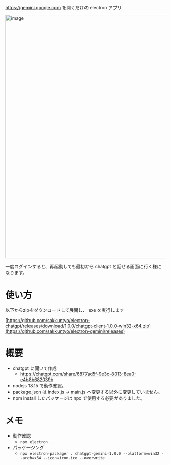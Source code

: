 https://gemini.google.com を開くだけの electron アプリ

<img width="1266" height="766" alt="image" src="https://github.com/user-attachments/assets/8c1018d0-2a7c-4d94-940c-96f958ef5efd" />

一度ログインすると、再起動しても最初から chatgpt と話せる画面に行く様になります。

# 使い方
以下からzipをダウンロードして展開し、 exe を実行します

[https://github.com/sakkuntyo/electron-chatgpt/releases/download/1.0.0/chatgpt-client-1.0.0-win32-x64.zip](https://github.com/sakkuntyo/electron-gemini/releases)

# 概要
- chatgpt に聞いて作成
  - https://chatgpt.com/share/6877ad5f-9e3c-8013-8ea0-e4b8b682039b
- nodejs 18.15 で動作確認。
- package.json は index.js -> main.js へ変更する以外に変更していません。
- npm install したパッケージは npx で使用する必要がありました。

# メモ
- 動作確認
  - ```npx electron .```
- パッケージング
  - ```npx electron-packager . chatgpt-gemini-1.0.0 --platform=win32 --arch=x64 --icon=icon.ico --overwrite```
